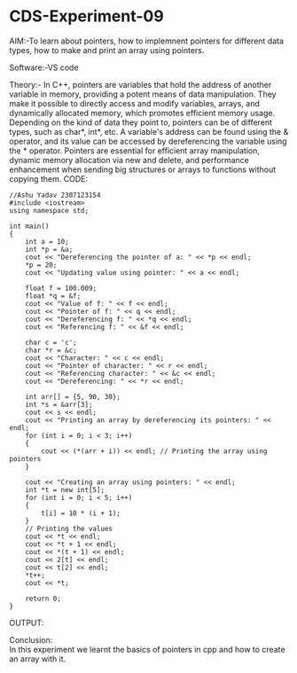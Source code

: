 # CDS-Experiment-09
AIM:-To learn about pointers, how to implemnent pointers for different data types, how to make and print an array using pointers.

Software:-VS code

Theory:-
In C++, pointers are variables that hold the address of another variable in memory, providing a potent means of data manipulation. They make it possible to directly access and modify variables, arrays, and dynamically allocated memory, which promotes efficient memory usage. Depending on the kind of data they point to, pointers can be of different types, such as char*, int*, etc. A variable's address can be found using the & operator, and its value can be accessed by dereferencing the variable using the * operator. Pointers are essential for efficient array manipulation, dynamic memory allocation via new and delete, and performance enhancement when sending big structures or arrays to functions without copying them.
CODE:
```
//Ashu Yadav 2307123154
#include <iostream>
using namespace std;

int main()
{
    int a = 10;
    int *p = &a;
    cout << "Dereferencing the pointer of a: " << *p << endl;
    *p = 20;
    cout << "Updating value using pointer: " << a << endl;

    float f = 100.009;
    float *q = &f;
    cout << "Value of f: " << f << endl;
    cout << "Pointer of f: " << q << endl;
    cout << "Dereferencing f: " << *q << endl;
    cout << "Referencing f: " << &f << endl;

    char c = 'c';
    char *r = &c;
    cout << "Character: " << c << endl;
    cout << "Pointer of character: " << r << endl;
    cout << "Referencing character: " << &c << endl;
    cout << "Dereferencing: " << *r << endl;

    int arr[] = {5, 90, 30};
    int *s = &arr[3];
    cout << s << endl;
    cout << "Printing an array by dereferencing its pointers: " << endl;
    for (int i = 0; i < 3; i++)
    {
        cout << (*(arr + i)) << endl; // Printing the array using pointers 
    }

    cout << "Creating an array using pointers: " << endl;
    int *t = new int[5];
    for (int i = 0; i < 5; i++)
    {
        t[i] = 10 * (i + 1);
    }
    // Printing the values 
    cout << *t << endl;
    cout << *t + 1 << endl;
    cout << *(t + 1) << endl;
    cout << 2[t] << endl;
    cout << t[2] << endl;
    *t++;
    cout << *t;

    return 0;
}
```
OUTPUT:<br>


Conclusion:<br>
In this experiment we learnt the basics of pointers in cpp and how to create an array with it.
